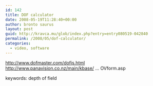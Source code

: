 ```yaml
---
id: 142
title: DOF calculator
date: 2008-05-19T11:28:40+00:00
author: bronto saurus
layout: post
guid: http://kravca.mu/glob/index.php?entry=entry080519-042840
permalink: /2008/05/dof-calculator/
categories:
  - video, software
---
```

<a href="http://www.dofmaster.com/dofjs.html" target="_blank" >http://www.dofmaster.com/dofjs.html</a>  
<a href="http://www.panavision.co.nz/main/kbase/reference/calcFOVform.asp" target="_blank" >http://www.panavision.co.nz/main/kbase/ &#8230; OVform.asp</a>

keywords: depth of field